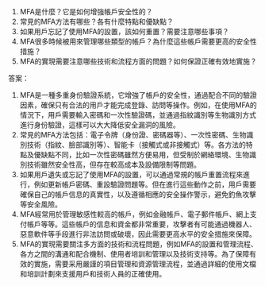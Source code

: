 1. MFA是什麼？它是如何增強帳戶安全性的？
2. 常見的MFA方法有哪些？各有什麼特點和優缺點？
3. 如果用戶忘記了使用MFA的設置，該如何重置？需要注意哪些事項？
4. MFA很多時候被用來管理哪些類型的帳戶？為什麼這些帳戶需要更高的安全性措施？
5. MFA的實現需要注意哪些技術和流程方面的問題？如何保證正確有效地實施？

答案：
1. MFA是一種多重身份驗證系統，它增強了帳戶的安全性，通過配合不同的驗證因素，確保只有合法的用戶才能完成登錄、訪問等操作。例如，在使用MFA的情況下，用戶需要輸入密碼和一次性驗證碼，並通過指紋識別等生物識別方式進行身份驗證，這樣可以大大降低安全漏洞的風險。
2. 常見的MFA方法包括：電子令牌（身份證、密碼器等）、一次性密碼、生物識別技術（指紋、臉部識別等）、智能卡（接觸式或非接觸式）等。各方法的特點及優缺點不同，比如一次性密碼雖然方便易用，但受制於網絡環境、生物識別技術雖然安全性高，但存在較高成本及設備限制等問題。
3. 如果用戶遺失或忘記了使用MFA的設置，可以通過常規的帳戶重置流程來進行，例如更新帳戶密碼、重設驗證問題等。但在進行這些動作之前，用戶需要確保自己的帳戶信息的真實性，以及遵循相應的安全操作警示，避免釣魚攻擊等安全風險。
4. MFA經常用於管理敏感性較高的帳戶，例如金融帳戶、電子郵件帳戶、網上支付帳戶等等。這些帳戶的信息和資金都非常重要，攻擊者有可能通過機器人、惡意軟件等手段進行非法訪問或破壞，因此需要更高水平的安全措施來保障。
5. MFA的實現需要關注多方面的技術和流程問題，例如MFA的設置和管理流程、各方之間的溝通和配合機制、使用者培訓和管理以及技術支持等。為了保障有效的實施，需要采用嚴謹的項目管理和資源管理流程，並通過詳細的使用文檔和培訓計劃來支援用戶和技術人員的正確使用。